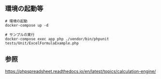 ## 環境の起動等

```
# 環境の起動
docker-compose up -d

# サンプルの実行
docker-compose exec app php ./vendor/bin/phpunit tests/Unit/ExcelFormulaExample.php
```


## 参照

https://phpspreadsheet.readthedocs.io/en/latest/topics/calculation-engine/
